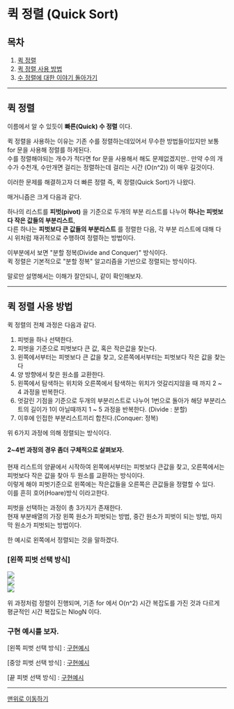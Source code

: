 # 퀵 정렬 (Quick Sort)

## 목차

1. [퀵 정렬](#퀵-정렬)
2. [퀵 정렬 사용 방법](#퀵-정렬-사용-방법)
3. [수 정렬에 대한 이야기 돌아가기](../README.md)
___

## 퀵 정렬

이름에서 알 수 있듯이 **빠른(Quick) 수 정렬** 이다.

퀵 정렬을 사용하는 이유는 기존 수를 정렬하는데있어서 무수한 방법들이있지만 보통 for 문을 사용해 정렬를 하게된다. <br>
수를 정렬해야되는 개수가 적다면 for 문을 사용해서 해도 문제없겠지만.. 만약 수의 개수가 수천개, 수만개면 걸리는 정렬하는데 걸리는 시간 (O(n^2)) 이 매우 길것이다.

이러한 문제를 해결하고자 더 빠른 정렬 즉, 퀵 정렬(Quick Sort)가 나왔다.

매거니즘은 크게 다음과 같다.<br>

하나의 리스트를 **피벗(pivot)** 을 기준으로 두개의 부분 리스트를 나누어 **하나는 피벗보다 작은 값들의 부분리스트**,<br>
다른 하나는 **피벗보다 큰 값들의 부분리스트** 를 정렬한 다음, 각 부분 리스트에 대해 다시 위처럼 재귀적으로 수행하여 정렬하는 방법이다.

이부분에서 보면 "분할 정복(Divide and Conquer)" 방식이다.<br>
퀵 정렬은 기본적으로 "분할 정복" 알고리즘을 기반으로 정렬되는 방식이다.

말로만 설명해서는 이해가 잘안되니, 같이 확인해보자.
___

## 퀵 정렬 사용 방법

퀵 정렬의 전체 과정은 다음과 같다.

1. 피벗을 하나 선택한다.
2. 피벗을 기준으로 피벗보다 큰 값, 혹은 작은값을 찾는다. 
3. 왼쪽에서부터는 피벗보다 큰 값을 찾고, 오른쪽에서부터는 피벗보다 작은 값을 찾는다
4. 양 방향에서 찾은 원소를 교환한다.
5. 왼쪽에서 탐색하는 위치와 오른쪽에서 탐색하는 위치가 엇갈리지않을 때 까지 2 ~ 4 과정을 반복한다.
6. 엇갈린 기점을 기준으로 두개의 부분리스트로 나누어 1번으로 돌아가 해당 부분리스트의 길이가 1이 아닐때까지 1 ~ 5 과정을 반복한다. (Divide : 분할)
7. 이후에 인접한 부분리스트끼리 합친다.(Conquer: 정복)

위 6가지 과정에 의해 정렬되는 방식이다.

<h4>2~4번 과정의 경우 좀더 구체적으로 살펴보자.</h4>

현재 리스트의 양끝에서 시작하여 왼쪽에서부터는 피벗보다 큰값을 찾고, 오른쪽에서는 피벗보다 작은 값을 찾아 두 원소를 교환하는 방식이다. <br>
이렇게 해야 피벗기준으로 왼쪽에는 작은값들을 오른쪽은 큰값들을 정렬할 수 있다.<br>
이를 흔히 호어(Hoare)방식 이라고한다.

피벗을 선택하는 과정이 총 3가지가 존재한다.<br>
현재 부분배열의 가장 왼쪽 원소가 피벗되는 방법, 중간 원소가 피벗이 되는 방법, 마지막 원소가 피벗되는 방법이다.

한 예시로 왼쪽에서 정렬되는 것을 말하겠다.

<h3>[왼쪽 피벗 선택 방식]</h3>

<img src="https://img1.daumcdn.net/thumb/R1280x0/?scode=mtistory2&fname=https%3A%2F%2Fblog.kakaocdn.net%2Fdn%2Fchw02p%2Fbtq5beAEWDZ%2FtNBgPWfHLr4X4WQigxK4KK%2Fimg.png">

<br>

<img src="https://img1.daumcdn.net/thumb/R1920x0/?scode=mtistory2&fname=https%3A%2F%2Fblog.kakaocdn.net%2Fdn%2FzLHMQ%2Fbtq4Y6CJyJa%2FM0kMrxkquMHf7hyGk4fm50%2Fimg.png">

<br>

<img src="https://img1.daumcdn.net/thumb/R1280x0/?scode=mtistory2&fname=https%3A%2F%2Fblog.kakaocdn.net%2Fdn%2FxfaJZ%2Fbtq4YkuCRS5%2F370EyT409RKehnkHMkOoEk%2Fimg.png">


위 과정처럼 정렬이 진행되며, 기존 for 에서 O(n^2) 시간 복잡도를 가진 것과 다르게 <br>
평균적인 시간 복잡도는 NlogN 이다.

<h3>구현 예시를 보자.</h3>

[왼쪽 피벗 선택 방식] : [구현예시](../수정렬하기3_퀵정렬_왼쪽.java)

[중앙 피벗 선택 방식] : [구현예시](../수정렬하기3_퀵정렬_가운데.java)

[끝 피벗 선택 방식] : [구현예시](../수정렬하기3_퀵정렬_오른쪽.java)

___

[맨위로 이동하기](#퀵-정렬)